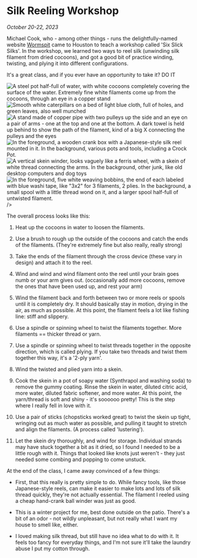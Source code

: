 Silk Reeling Workshop
=====================

_October 20-22, 2023_

Michael Cook, who - among other things - runs the delightfully-named website [Wormspit](http://www.wormspit.com) came to Houston to teach a workshop called 'Six Slick Silks'.
In the workshop, we learned two ways to reel silk (unwinding silk filament from dried cocoons), and got a good bit of practice winding, twisting, and plying it into different configurations.

It's a great class, and if you ever have an opportunity to take it? DO IT

<photo-gallery>
    <img 
        src='/images/silk-reeling-workshop/20231020_104725.jpg' 
        title='A pot full of cocoons being reeled using what he called the "Laos village style", which is easier but results in a rougher yarn'
        alt="A steel pot half-full of water, with white cocoons completely covering the surface of the water. Extremely fine white filaments come up from the cocoons, through an eye in a copper stand"
    />
    <img
        src='/images/silk-reeling-workshop/20231020_145524.jpg'
        title="Live silk moth larvae (silk worms) with mulberry leaves. On the last day, some of them started to spin their cocoons!"
        alt="Smooth white caterpillars on a bed of light blue cloth, full of holes, and green leaves, also well munched"
    />
    <img
        src='/images/silk-reeling-workshop/20231020_153325.jpg'
        title='The "croissure" - or cross. The silk goes up from the bottom eye, around the top pulley, around the bottom pulley, then up through the top eye. In the middle, it is wound around and around itself, which helps wring out excess moisture and compacts the filaments together to make them stronger and rounder'
        alt = "A stand made of copper pipe with two pulleys up the side and an eye on a pair of arms - one at the top and one at the bottom. A dark towel is held up behind to show the path of the filament, kind of a big X connecting the pulleys and the eyes"
    />
    <img
        src='/images/silk-reeling-workshop/20231020_174756.jpg'
        title="Where reeling gets its name: winding the filament onto a silk reel. The criss-crossing of the filaments on the reel is essential; that's what prevents it from sticking together as a great mass when it dries."
        alt = "In the foreground, a wooden crank box with a Japanese-style silk reel mounted in it. In the background, various pots and tools, including a Crock Pot."
    />
    <img
        src='/images/silk-reeling-workshop/20231023_121551.jpg'
        title="The last step is taking the reeled, twisted, plied, and degummed skeins and winding them onto storage bobbins. This is my last skein on my skein-winder, waiting for bobbin-hood"
        alt = "A vertical skein winder, looks vaguely like a ferris wheel, with a skein of white thread connecting the arms. In the background, other junk, like old desktop computers and dog toys"
    />
    <img
        src='/images/silk-reeling-workshop/20231023_213328.jpg'
        title="The finished yarns - five out of six of the Slick Silks for the workshop. The spool labeled 'No Twist' is filament straight from the cocoons. The spool labeled '3x1' is three filaments that have been twisted together using a spinning wheel, to make a single 'ply'."
        alt='In the foreground, five white weaving bobbins, the end of each labeled with blue washi tape, like "3x2" for 3 filaments, 2 plies. In the background, a small spool with a little thread wond on it, and a larger spool half-full of untwisted filament.'/>
    />
</photo-gallery>

The overall process looks like this:

1. Heat up the cocoons in water to loosen the filaments.

2. Use a brush to rough up the outside of the cocoons and catch the ends of the filaments. (They're extremely fine but also really, really strong)

3. Take the ends of the filament through the cross device (these vary in design) and attach it to the reel.

1. Wind and wind and wind filament onto the reel until your brain goes numb or your arm gives out. (occasionally add more cocoons, remove the ones that have been used up, and rest your arm)

1. Wind the filament back and forth between two or more reels or spools until it is completely dry. It should basically stay in motion, drying in the air, as much as possible.  At this point, the filament
feels a lot like fishing line: stiff and slippery.

1. Use a spindle or spinning wheel to twist the filaments together. More filaments == thicker thread or yarn.

1. Use a spindle or spinning wheel to twist threads together in the opposite direction, which is called plying. If you take two threads and twist them together this way, it's a '2-ply yarn'.

1. Wind the twisted and plied yarn into a skein.

1. Cook the skein in a pot of soapy water (Synthrapol and washing soda) to remove the gummy coating. Rinse the skein in water, diluted citric acid, more water, diluted fabric softener, and more water.
At this point, the yarn/thread is soft and shiny - it's soooooo pretty! This is the step where I really fell in love with it.

1. Use a pair of sticks (chopsticks worked great) to twist the skein up tight, wringing out as much water as possible, and pulling it taught to stretch and align the filaments. (A process called 'lustering').

1. Let the skein dry thoroughly, and wind for storage. Individual strands may have stuck together a bit as it dried, so I found I needed to be a little rough with it. 
Things that looked like knots just weren't - they just needed some combing and popping to come unstuck.

At the end of the class, I came away convinced of a few things:

* First, that this really is pretty simple to do. While fancy tools, like those Japanese-style reels, can make it easier to make lots and lots of silk thread quickly, they're not actually
essential. The filament I reeled using a cheap hand-crank ball winder was just as good.

* This is a winter project for me, best done outside on the patio. There's a bit of an odor - not wildly unpleasant, but not really what I want my house to smell like, either.

* I loved making silk thread, but still have no idea what to do with it. It feels too fancy for everyday things, and I'm not sure it'll take the laundry abuse I put my cotton through.
